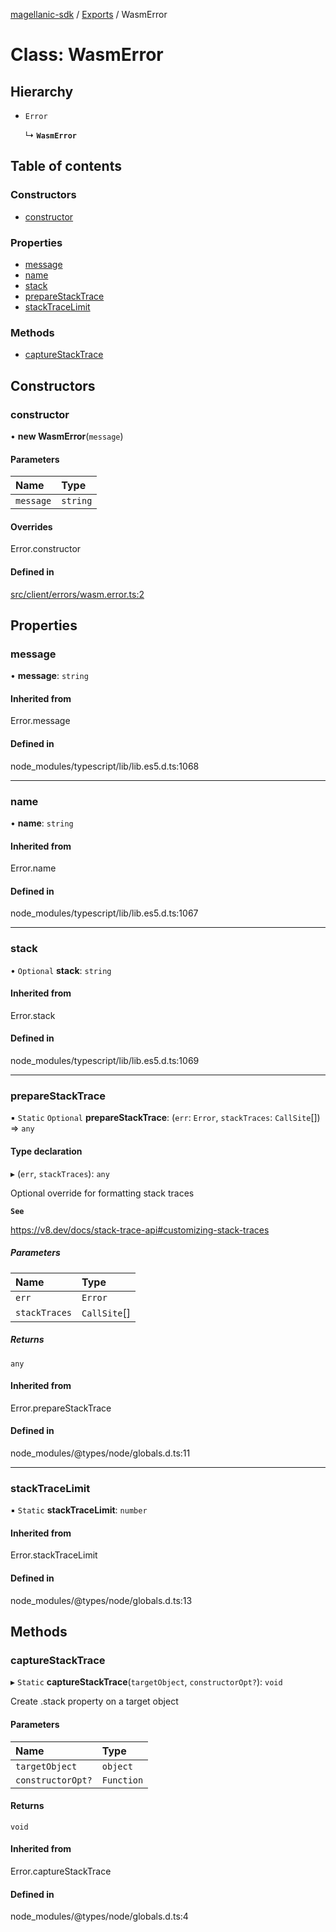 [magellanic-sdk](../README.md) / [Exports](../modules.md) / WasmError

# Class: WasmError

## Hierarchy

- `Error`

  ↳ **`WasmError`**

## Table of contents

### Constructors

- [constructor](WasmError.md#constructor)

### Properties

- [message](WasmError.md#message)
- [name](WasmError.md#name)
- [stack](WasmError.md#stack)
- [prepareStackTrace](WasmError.md#preparestacktrace)
- [stackTraceLimit](WasmError.md#stacktracelimit)

### Methods

- [captureStackTrace](WasmError.md#capturestacktrace)

## Constructors

### constructor

• **new WasmError**(`message`)

#### Parameters

| Name | Type |
| :------ | :------ |
| `message` | `string` |

#### Overrides

Error.constructor

#### Defined in

[src/client/errors/wasm.error.ts:2](https://gitlab.com/magellanic/platform/magellanic-ciem/magellanic-ciem-sdk/-/blob/0b7d1b6/src/client/errors/wasm.error.ts#L2)

## Properties

### message

• **message**: `string`

#### Inherited from

Error.message

#### Defined in

node_modules/typescript/lib/lib.es5.d.ts:1068

___

### name

• **name**: `string`

#### Inherited from

Error.name

#### Defined in

node_modules/typescript/lib/lib.es5.d.ts:1067

___

### stack

• `Optional` **stack**: `string`

#### Inherited from

Error.stack

#### Defined in

node_modules/typescript/lib/lib.es5.d.ts:1069

___

### prepareStackTrace

▪ `Static` `Optional` **prepareStackTrace**: (`err`: `Error`, `stackTraces`: `CallSite`[]) => `any`

#### Type declaration

▸ (`err`, `stackTraces`): `any`

Optional override for formatting stack traces

**`See`**

https://v8.dev/docs/stack-trace-api#customizing-stack-traces

##### Parameters

| Name | Type |
| :------ | :------ |
| `err` | `Error` |
| `stackTraces` | `CallSite`[] |

##### Returns

`any`

#### Inherited from

Error.prepareStackTrace

#### Defined in

node_modules/@types/node/globals.d.ts:11

___

### stackTraceLimit

▪ `Static` **stackTraceLimit**: `number`

#### Inherited from

Error.stackTraceLimit

#### Defined in

node_modules/@types/node/globals.d.ts:13

## Methods

### captureStackTrace

▸ `Static` **captureStackTrace**(`targetObject`, `constructorOpt?`): `void`

Create .stack property on a target object

#### Parameters

| Name | Type |
| :------ | :------ |
| `targetObject` | `object` |
| `constructorOpt?` | `Function` |

#### Returns

`void`

#### Inherited from

Error.captureStackTrace

#### Defined in

node_modules/@types/node/globals.d.ts:4
